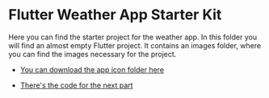 # Flutter Weather App Starter Kit

Here you can find the starter project for the weather app. In this folder you will find an almost empty Flutter project. It contains an images folder, where you can find the images necessary for the project.


* [You can download the app icon folder here](https://drive.google.com/uc?export=download&id=1W8mcFP5NOi8nQmcE2JrA8-9P8R9s3Oua)

* [There's the code for the next part](https://github.com/mercihohmann/flutter-weather-app-part1)
